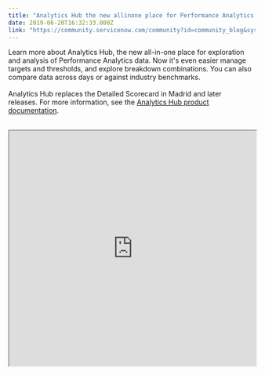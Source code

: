```yaml
---
title: "Analytics Hub the new allinone place for Performance Analytics data exploration and analysis"
date: 2019-06-20T16:32:33.000Z
link: "https://community.servicenow.com/community?id=community_blog&sys_id=734231dfdb4a3f807d3e02d5ca961985"
---
```

<p>Learn more about Analytics Hub, the new all-in-one place for exploration and analysis of Performance Analytics data. Now it&#39;s even easier manage targets and thresholds, and explore breakdown combinations. You can also compare data across days or against industry benchmarks.<br /><br />Analytics Hub replaces the Detailed Scorecard in Madrid and later releases. For more information, see the <a href="https://docs.servicenow.com/bundle/madrid-performance-analytics-and-reporting/page/use/performance-analytics/concept/c_UsePerformanceAnalyticsScorecards.html" rel="nofollow">Analytics Hub product documentation</a>.<br /><br /></p>
<p><iframe id="video_tinymce" style="width: 100%; height: 480px;" src="https://www.youtube.com/embed/00-9pECZi5g"></iframe></p>
<p> </p>